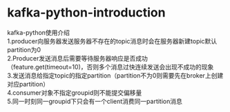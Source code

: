 # kafka-python-introduction

kafka-python使用介绍  
1.producer向服务器发送服务器不存在的topic消息时会在服务器新建topic默认partition为0  
2.Producer发送消息后需要等待服务器响应是否成功（feature.get(timeout=10)，否则多个消息过快连续发送会出现不成功的现象  
3.发送消息给指定topic的指定partition（partition不为0则需要先在broker上创建对应partition）  
4.consumer对象不指定groupid则不能提交偏移量  
5.同一时刻同一groupid下只会有一个client消费同一partition消息  
